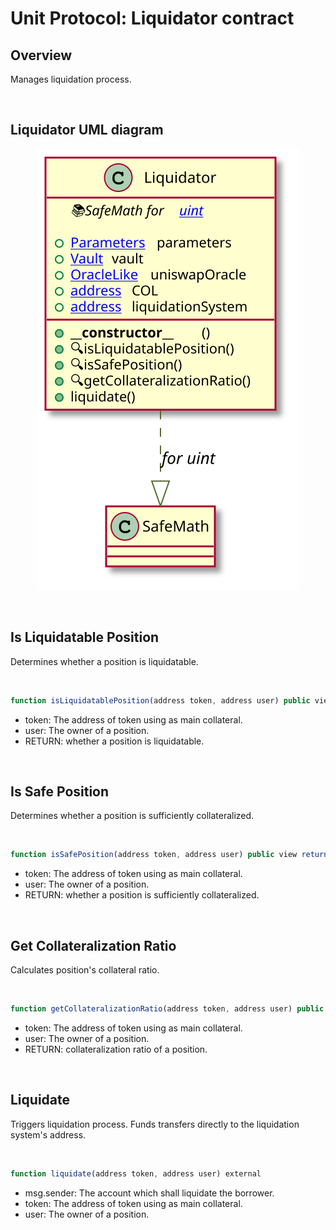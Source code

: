 # Unit Protocol: Liquidator contract

## Overview

Manages liquidation process.

<br >


## Liquidator UML diagram

<p align="center">
  <img alt="Liquidator UML diagram" src = "./images/svg/Liquidator.svg">
</p>

<br >


## Is Liquidatable Position

Determines whether a position is liquidatable.

<br >


```javascript
function isLiquidatablePosition(address token, address user) public view returns (bool)
```

* token:  The address of token using as main collateral.
* user: The owner of a position.
* RETURN: whether a position is liquidatable.

<br >


## Is Safe Position

Determines whether a position is sufficiently collateralized.

<br >


```javascript
function isSafePosition(address token, address user) public view returns (bool)
```

* token:  The address of token using as main collateral.
* user: The owner of a position.
* RETURN: whether a position is sufficiently collateralized.

<br >


## Get Collateralization Ratio

Calculates position's collateral ratio.

<br >


```javascript
function getCollateralizationRatio(address token, address user) public view returns (uint)
```

* token:  The address of token using as main collateral.
* user: The owner of a position.
* RETURN: collateralization ratio of a position.

<br >


## Liquidate

Triggers liquidation process. Funds transfers directly to the liquidation system's address.


<br >


```javascript
function liquidate(address token, address user) external
```

* msg.sender: The account which shall liquidate the borrower.
* token: The address of token using as main collateral.
* user: The owner of a position.

<br >